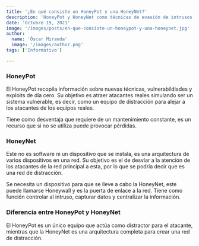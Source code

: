 ```yaml
---
title: '¿En qué consiste un HoneyPot y una HoneyNet?'
description: 'HoneyPot y HoneyNet como técnicas de evasión de intrusos'
date: 'Octubre 19, 2021'
image: '/images/posts/en-que-consiste-un-honeypot-y-una-honeynet.jpg'
author:
  name: 'Óscar Miranda'
  image: '/images/author.png'
tags: ['Informativo']

---
```


### HoneyPot

El HoneyPot recopila información sobre nuevas técnicas, vulnerabildiades y
exploits de día cero. Su objetivo es atraer atacantes reales simulando ser un
sistema vulnerable, es decir, como un equipo de distracción para alejar a los
atacantes de los equipos reales.

Tiene como desventaja que requiere de un mantenimiento constante, es un recurso
que si no se utiliza puede provocar pérdidas.

### HoneyNet

Este no es software ni un dispositivo que se instala, es una arquitectura de
varios dispositivos en una red. Su objetivo es el de desvíar a la atención de
los atacantes de la red principal a esta, por lo que se podría decir que es una
red de distracción.

Se necesita un dispositivo para que se lleve a cabo la HoneyNet, este puede
llamarse Honeywall y es la puerta de enlace a la red. Tiene como función
controlar al intruso, capturar datos y centralizar la información.

### Diferencia entre HoneyPot y HoneyNet

El HoneyPot es un único equipo que actúa como distractor para el atacante,
mientras que la HoneyNet es una arquitectura completa para crear una red de
distracción.
